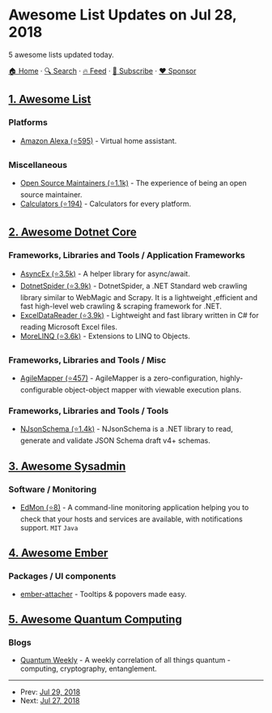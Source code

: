 # Awesome List Updates on Jul 28, 2018

5 awesome lists updated today.

[🏠 Home](/README.md) · [🔍 Search](https://www.trackawesomelist.com/search/) · [🔥 Feed](https://www.trackawesomelist.com/rss.xml) · [📮 Subscribe](https://trackawesomelist.us17.list-manage.com/subscribe?u=d2f0117aa829c83a63ec63c2f&id=36a103854c) · [❤️  Sponsor](https://github.com/sponsors/theowenyoung)



## [1. Awesome List](/content/sindresorhus/awesome/README.md)

### Platforms

*   [Amazon Alexa (⭐595)](https://github.com/miguelmota/awesome-amazon-alexa#readme) - Virtual home assistant.

### Miscellaneous

*   [Open Source Maintainers (⭐1.1k)](https://github.com/nayafia/awesome-maintainers#readme) - The experience of being an open source maintainer.
*   [Calculators (⭐194)](https://github.com/xxczaki/awesome-calculators#readme) - Calculators for every platform.

## [2. Awesome Dotnet Core](/content/thangchung/awesome-dotnet-core/README.md)

### Frameworks, Libraries and Tools / Application Frameworks

*   [AsyncEx (⭐3.5k)](https://github.com/StephenCleary/AsyncEx) - A helper library for async/await.
*   [DotnetSpider (⭐3.9k)](https://github.com/dotnetcore/DotnetSpider) - DotnetSpider, a .NET Standard web crawling library similar to WebMagic and Scrapy. It is a lightweight ,efficient and fast high-level web crawling & scraping framework for .NET.
*   [ExcelDataReader (⭐3.9k)](https://github.com/ExcelDataReader/ExcelDataReader) - Lightweight and fast library written in C# for reading Microsoft Excel files.
*   [MoreLINQ (⭐3.6k)](https://github.com/morelinq/MoreLINQ) - Extensions to LINQ to Objects.

### Frameworks, Libraries and Tools / Misc

*   [AgileMapper (⭐457)](https://github.com/agileobjects/AgileMapper) - AgileMapper is a zero-configuration, highly-configurable object-object mapper with viewable execution plans.

### Frameworks, Libraries and Tools / Tools

*   [NJsonSchema (⭐1.4k)](https://github.com/RSuter/NJsonSchema) - NJsonSchema is a .NET library to read, generate and validate JSON Schema draft v4+ schemas.

## [3. Awesome Sysadmin](/content/awesome-foss/awesome-sysadmin/README.md)

### Software / Monitoring

*   [EdMon (⭐8)](https://github.com/Edraens/EdMon) - A command-line monitoring application helping you to check that your hosts and services are available, with notifications support. `MIT` `Java`

## [4. Awesome Ember](/content/ember-community-russia/awesome-ember/README.md)

### Packages / UI components

*   [ember-attacher](https://kybishop.github.io/ember-attacher/) - Tooltips & popovers made easy.

## [5. Awesome Quantum Computing](/content/desireevl/awesome-quantum-computing/README.md)

### Blogs

*   [Quantum Weekly](https://quantumweekly.com/) - A weekly correlation of all things quantum - computing, cryptography, entanglement.

---

- Prev: [Jul 29, 2018](/content/2018/07/29/README.md)
- Next: [Jul 27, 2018](/content/2018/07/27/README.md)